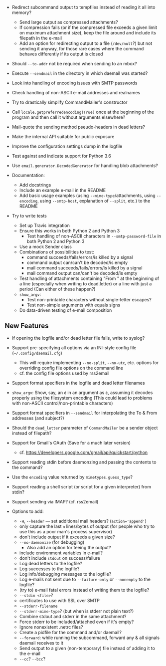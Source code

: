 - Redirect subcommand output to tempfiles instead of reading it all into
  memory?
    - Send large output as compressed attachments?
    - If compression fails (or if the compressed file exceeds a given limit on
      maximum attachment size), keep the file around and include its filepath
      in the e-mail
    - Add an option for redirecting output to a file (`/dev/null`?) but not
      sending it anyway, for those rare cases where the command behaves
      differently if its output is closed
- Should `--to-addr` not be required when sending to an mbox?
- Execute `--sendmail` in the directory in which daemail was started?
- Look into handling of encoding issues with SMTP passwords
- Check handling of non-ASCII e-mail addresses and realnames
- Try to drastically simplify CommandMailer's constructor
- Call `locale.getpreferredencoding(True)` once at the beginning of the program
  and then call it without arguments elsewhere?
- Mail-quote the sending method pseudo-headers in dead letters?
- Make the internal API suitable for public exposure
- Improve the configuration settings dump in the logfile
- Test against and indicate support for Python 3.6
- Use `email.generator.DecodedGenerator` for handling blob attachments?

- Documentation:
    - Add docstrings
    - Include an example e-mail in the README
    - Add basic usage examples (using `--mime-type`/attachments, using
      `--encoding`, using `--smtp-host`, explanation of `--split`, etc.) to the
      README

- Try to write tests
    - Set up Travis integration
    - Ensure this works in both Python 2 and Python 3
        - Test handling of non-ASCII characters in `--smtp-password-file` in
          both Python 2 and Python 3
    - Use a mock Sender class
    - Combinations of possibilities to test:
        - command succeeds/fails/errors/is killed by a signal
        - command output can/can't be decoded/is empty
        - mail command succeeds/fails/errors/is killed by a signal
        - mail command output can/can't be decoded/is empty
    - Test handling of attachments containing "From " at the beginning of a
      line (especially when writing to dead.letter) or a line with just a
      period (Can either of these happen?)
    - `show_argv`:
        - Test non-printable characters without single-letter escapes?
        - Test non-simple arguments with equals signs
    - Do data-driven testing of e-mail composition

New Features
------------
- If opening the logfile and/or dead letter file fails, write to syslog?
- Support pre-specifying all options via an INI-style config file
  (`~/.config/daemail.cfg`)
    - This will require implementing `--no-split`, `--no-utc`, etc. options for
      overriding config file options on the command line
    - cf. the config file options used by rss2email
- Support format specifiers in the logfile and dead letter filenames
- `show_argv`: Show, say, an `é` in an argument as `é`, assuming it decodes
  properly using the filesystem encoding (This could lead to problems with
  non-ASCII control/non-printable characters)
- Support format specifiers in `--sendmail` for interpolating the To & From
  addresses (and subject?)
- Should the `dead_letter` parameter of `CommandMailer` be a sender object
  instead of filepath?
- Support for Gmail's OAuth  (Save for a much later version)
    - cf. <https://developers.google.com/gmail/api/quickstart/python>
- Support reading stdin before daemonzing and passing the contents to the
  command?
- Use the `encoding` value returned by `mimetypes.guess_type`?
- Support reading a shell script (or script for a given interpreter) from
  stdin?
- Support sending via IMAP? (cf. rss2email)

- Options to add:
    - `-H`, `--header` — set additional mail headers? (`action='append'`)
    - only capture the last `n` lines/bytes of output (for people who try to
      use this as a poor man's process supervisor)
    - don't include output if it exceeds a given size?
    - `--no-daemonize` (for debugging)
        - Also add an option for teeing the output?
    - include environment variables in e-mail?
    - don't include `stdout` on success/failure
    - Log dead letters to the logfile?
    - Log successes to the logfile?
    - Log info/debugging messages to the logfile?
    - Log e-mails not sent due to `--failure-only` or `--nonempty` to the
      logfile?
    - (try to) e-mail fatal errors instead of writing them to the logfile?
    - `--stdin <file>`?
    - certificates to use with SSL over SMTP
    - `--stderr-filename`
    - `--stderr-mime-type`? (but when is stderr not plain text?)
    - Combine stdout and stderr in the same attachment?
    - Force stderr to be included/attached even if it's empty?
    - Ignore nonexistent .netrc files?
    - Create a pidfile for the command and/or daemail?
    - `--forward`: while running the subcommand, forward any & all signals
      daemail receives to it
    - Send output to a given (non-temporary) file instead of adding it to the
      e-mail
    - `--cc`? `--bcc`?
